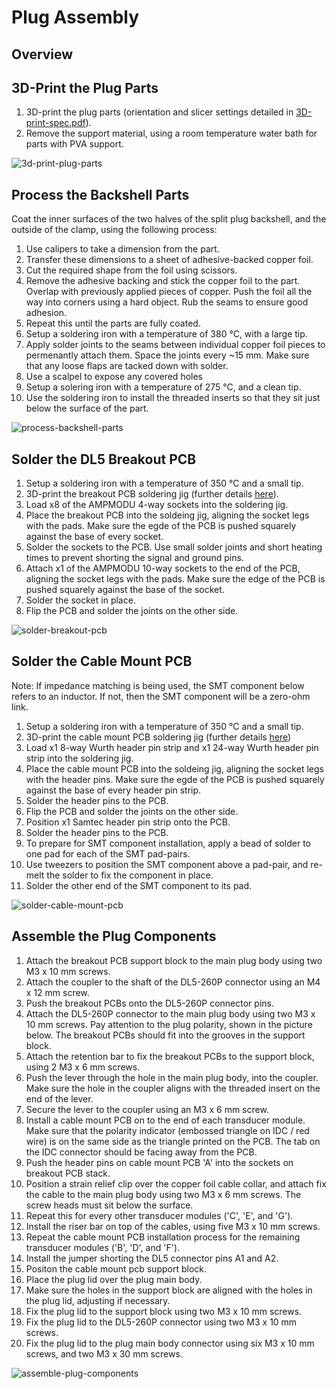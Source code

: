 # Plug Assembly

## Overview

## 3D-Print the Plug Parts

1. 3D-print the plug parts (orientation and slicer settings detailed in [3D-print-spec.pdf](https://github.com/morganjroberts/open-UST/blob/main/hardware-distribution/3D-print-spec.pdf)).
1. Remove the support material, using a room temperature water bath for parts with PVA support.

![3d-print-plug-parts](img/plug-assembly/3d-print-plug-parts.png)

## Process the Backshell Parts

Coat the inner surfaces of the two halves of the split plug backshell, and the outside of the clamp, using the following process:
1. Use calipers to take a dimension from the part.
1. Transfer these dimensions to a sheet of adhesive-backed copper foil.
1. Cut the required shape from the foil using scissors.
1. Remove the adhesive backing and stick the copper foil to the part. Overlap with previously applied pieces of copper. Push the foil all the way into corners using a hard object. Rub the seams to ensure good adhesion.
1. Repeat this until the parts are fully coated.
1. Setup a soldering iron with a temperature of 380 °C, with a large tip.
1. Apply solder joints to the seams between individual copper foil pieces to permenantly attach them. Space the joints every ~15 mm. Make sure that any loose flaps are tacked down with solder.
1. Use a scalpel to expose any covered holes
1. Setup a solering iron with a temperature of 275 °C, and a clean tip.
1. Use the soldering iron to install the threaded inserts so that they sit just below the surface of the part.

![process-backshell-parts](img/plug-assembly/process-backshell-parts.png)

## Solder the DL5 Breakout PCB

1. Setup a soldering iron with a temperature of 350 °C and a small tip.
1. 3D-print the breakout PCB soldering jig (further details [here](custom-tooling-manufacture.md)).
1. Load x8 of the AMPMODU 4-way sockets into the soldering jig.
1. Place the breakout PCB into the soldeing jig, aligning the socket legs with the pads. Make sure the egde of the PCB is pushed squarely against the base of every socket.
1. Solder the sockets to the PCB. Use small solder joints and short heating times to prevent shorting the signal and ground pins.
1. Attach x1 of the AMPMODU 10-way sockets to the end of the PCB, aligning the socket legs with the pads. Make sure the edge of the PCB is pushed squarely against the base of the socket.
1. Solder the socket in place.
1. Flip the PCB and solder the joints on the other side.

![solder-breakout-pcb](img/plug-assembly/solder-breakout-pcb.png)

## Solder the Cable Mount PCB

Note: If impedance matching is being used, the SMT component below refers to an inductor. If not, then the SMT component will be a zero-ohm link.

1. Setup a soldering iron with a temperature of 350 °C and a small tip.
1. 3D-print the cable mount PCB soldering jig (further details [here](custom-tooling-manufacture.md))
1. Load x1 8-way Wurth header pin strip and x1 24-way Wurth header pin strip into the soldering jig.
1. Place the cable mount PCB into the soldeing jig, aligning the socket legs with the header pins. Make sure the egde of the PCB is pushed squarely against the base of every header pin strip.
1. Solder the header pins to the PCB. 
1. Flip the PCB and solder the joints on the other side.
1. Position x1 Samtec header pin strip onto the PCB.
1. Solder the header pins to the PCB. 
1. To prepare for SMT component installation, apply a bead of solder to one pad for each of the SMT pad-pairs.
1. Use tweezers to position the SMT component above a pad-pair, and re-melt the solder to fix the component in place.
1. Solder the other end of the SMT component to its pad.

![solder-cable-mount-pcb](img/plug-assembly/solder-cable-mount-pcb.png)

## Assemble the Plug Components

1. Attach the breakout PCB support block to the main plug body using two M3 x 10 mm screws.
1. Attach the coupler to the shaft of the DL5-260P connector using an M4 x 12 mm screw.
1. Push the breakout PCBs onto the DL5-260P connector pins.
1. Attach the DL5-260P connector to the main plug body using two M3 x 10 mm screws. Pay attention to the plug polarity, shown in the picture below. The breakout PCBs should fit into the grooves in the support block.
1. Attach the retention bar to fix the breakout PCBs to the support block, using 2 M3 x 6 mm screws.
1. Push the lever through the hole in the main plug body, into the coupler. Make sure the hole in the coupler aligns with the threaded insert on the end of the lever.
1. Secure the lever to the coupler using an M3 x 6 mm screw.
1. Install a cable mount PCB on to the end of each transducer module. Make sure that the polarity indicator (embossed triangle on IDC / red wire) is on the same side as the triangle printed on the PCB. The tab on the IDC connector should be facing away from the PCB.
1. Push the header pins on cable mount PCB 'A' into the sockets on breakout PCB stack.
1. Position a strain relief clip over the copper foil cable collar, and attach fix the cable to the main plug body using two M3 x 6 mm screws. The screw heads must sit below the surface.
1. Repeat this for every other transducer modules  ('C', 'E', and 'G').
1. Install the riser bar on top of the cables, using five M3 x 10 mm screws.
1. Repeat the cable mount PCB installation process for the remaining transducer modules ('B', 'D', and 'F').
1. Install the jumper shorting the DL5 connector pins A1 and A2.
1. Positon the cable mount pcb support block.
1. Place the plug lid over the plug main body. 
1. Make sure the holes in the support block are aligned with the holes in the plug lid, adjusting if necessary.
1. Fix the plug lid to the support block using two M3 x 10 mm screws.
1. Fix the plug lid to the DL5-260P connector using two M3 x 10 mm screws.
1. Fix the plug lid to the plug main body connector using six M3 x 10 mm screws, and two M3 x 30 mm screws.

![assemble-plug-components](img/plug-assembly/assemble-plug-components.png)
